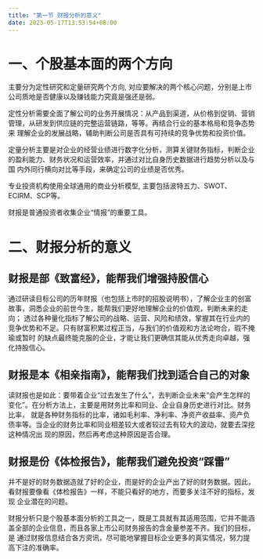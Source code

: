 ```yaml
---
title: "第一节 财报分析的意义"
date: 2023-05-17T13:53:54+08:00
---
```


# 一、个股基本面的两个方向

主要分为定性研究和定量研究两个方向, 对应要解决的两个核心问题，分别是上市公司质地是否健康以及赚钱能力究竟是强还是弱。

定性分析需要全面了解公司的业务开展情况：从产品到渠道，从价格到促销、营销管理，从研发到供应链的完整运营链路，等等。再结合行业的基本格局和竞争态势来
理解企业的发展战略，辅助判断公司是否具有可持续的竞争优势和投资价值。

定量分析主要是对企业的经营业绩进行数字化分析，测算关键财务指标，判断企业的盈利能力、财务状况和运营效率，并通过对比自身历史数据进行趋势分析以及与国
内外同行横向对比等手段，来确定公司的业绩是否优秀。

专业投资机构使用全球通用的商业分析模型, 主要包括波特五力、SWOT、ECIRM、SCP等。

财报是普通投资者收集企业“情报”的重要工具。

# 二、财报分析的意义

## 财报是部《致富经》，能帮我们增强持股信心

通过研读目标公司的历年财报（也包括上市时的招股说明书），了解企业主的创富故事，洞悉企业的前世今生，能帮我们更好地理解企业的价值观，判断未来的走向；
透过各种量化指标了解公司的战略、运营、风险和绩效，掌握其在行业内的竞争优势和不足。只有财富积累过程正当，与我们的价值观和方法论吻合，瑕不掩瑜或暂时
的缺点最终能克服的企业，才能让我们更确信其能从优秀走向卓越，强化持股信心。

## 财报是本《相亲指南》，能帮我们找到适合自己的对象

读财报也是如此：要带着企业“过去发生了什么”，去判断企业未来“会产生怎样的变化”。在分析方法上，主要是用财务比率和同业、企业自身历史进行对比。财务比率，
就是各种财务指标的比率，诸如毛利率、净利率、净资产收益率、资产负债率等。当企业的财务比率和同业相差较大或者较过去有较大的波动，就要去深挖这种情况出
现的原因，然后再考虑这种原因是否合理。

## 财报是份《体检报告》，能帮我们避免投资“踩雷”

并不是好的财务数据造就了好的企业，而是好的企业产出了好的财务数据。因此，看财报要像看《体检报告》一样，不能只看好的地方，而要多关注不好的指标，发现
企业潜在的问题。

财报分析只是个股基本面分析的工具之一，既是工具就有其适用范围，它并不能涵盖全部的企业信息，而且各家上市公司财务报告的含金量参差不齐。我们的目标，是
通过财报信息结合各方资讯，尽可能地掌握目标企业更多的真实情况，努力提高下注的准确率。
